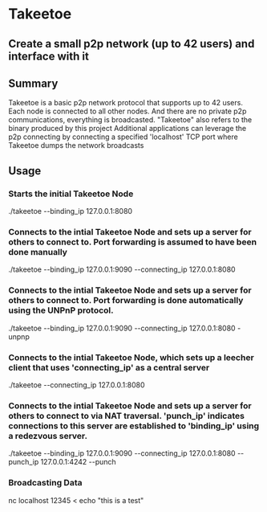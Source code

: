 # Takeetoe
## Create a small p2p network (up to 42 users) and interface with it

## Summary
Takeetoe is a basic p2p network protocol that supports up to 42 users. Each node is connected to all other nodes. And there are no private p2p communications, everything is broadcasted.
"Takeetoe" also refers to the binary produced by this project
Additional applications can leverage the p2p connecting by connecting a specified 'localhost' TCP port where Takeetoe dumps the network broadcasts

## Usage
### Starts the initial Takeetoe Node
./takeetoe --binding_ip 127.0.0.1:8080

### Connects to the intial Takeetoe Node and sets up a server for others to connect to. Port forwarding is assumed to have been done manually
./takeetoe --binding_ip 127.0.0.1:9090 --connecting_ip 127.0.0.1:8080

### Connects to the intial Takeetoe Node and sets up a server for others to connect to. Port forwarding is done automatically using the UNPnP protocol.
./takeetoe --binding_ip 127.0.0.1:9090 --connecting_ip 127.0.0.1:8080 -unpnp

### Connects to the intial Takeetoe Node, which sets up a leecher client that uses 'connecting_ip' as a central server
./takeetoe --connecting_ip 127.0.0.1:8080

### Connects to the intial Takeetoe Node and sets up a server for others to connect to via NAT traversal. 'punch_ip' indicates connections to this server are established to 'binding_ip' using a redezvous server.
./takeetoe --binding_ip 127.0.0.1:9090 --connecting_ip 127.0.0.1:8080 --punch_ip 127.0.0.1:4242 --punch

### Broadcasting Data
nc localhost 12345 < echo "this is a test"
